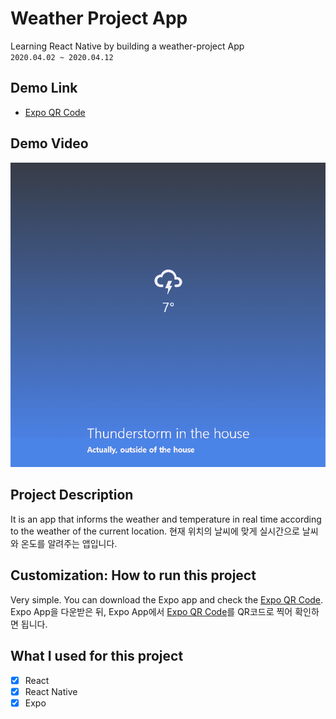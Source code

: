 # Weather Project App

Learning React Native by building a weather-project App  
`2020.04.02 ~ 2020.04.12`

## Demo Link

- [Expo QR Code](https://expo.io/@wook2124/weather-project)

## Demo Video

![](weather-project_demo.gif)

## Project Description 

It is an app that informs the weather and temperature in real time according to the weather of the current location.
현재 위치의 날씨에 맞게 실시간으로 날씨와 온도를 알려주는 앱입니다.

## Customization: How to run this project

Very simple. You can download the Expo app and check the [Expo QR Code](https://expo.io/@wook2124/weather-project).  
Expo App을 다운받은 뒤, Expo App에서 [Expo QR Code](https://expo.io/@wook2124/weather-project)를 QR코드로 찍어 확인하면 됩니다.

## What I used for this project 

- [X] React
- [X] React Native
- [X] Expo
